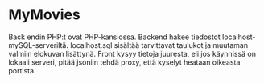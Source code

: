 # MyMovies

Back endin PHP:t ovat PHP-kansiossa. 
Backend hakee tiedostot localhost-mySQL-serveriltä. 
localhost.sql sisältää tarvittavat taulukot ja muutaman valmiin elokuvan lisättynä.
Front kysyy tietoja juuresta, eli jos käynnissä on lokaali serveri, pitää jsoniin tehdä proxy, että kyselyt heataan oikeasta portista.
